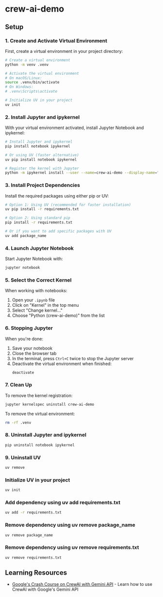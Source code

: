 # crew-ai-demo

## Setup

### 1. Create and Activate Virtual Environment

First, create a virtual environment in your project directory:

```bash
# Create a virtual environment
python -m venv .venv

# Activate the virtual environment
# On macOS/Linux:
source .venv/bin/activate
# On Windows:
# .venv\Scripts\activate

# Initialize UV in your project
uv init
```

### 2. Install Jupyter and ipykernel

With your virtual environment activated, install Jupyter Notebook and ipykernel:

```bash
# Install Jupyter and ipykernel
pip install notebook ipykernel

# Or using UV (faster alternative)
uv pip install notebook ipykernel

# Register the kernel with Jupyter
python -m ipykernel install --user --name=crew-ai-demo --display-name="Python (crew-ai-demo)"
```

### 3. Install Project Dependencies

Install the required packages using either pip or UV:

```bash
# Option 1: Using UV (recommended for faster installation)
uv pip install -r requirements.txt

# Option 2: Using standard pip
pip install -r requirements.txt

# Or if you want to add specific packages with UV
uv add package_name
```

### 4. Launch Jupyter Notebook

Start Jupyter Notebook with:

```bash
jupyter notebook
```

### 5. Select the Correct Kernel

When working with notebooks:
1. Open your `.ipynb` file
2. Click on "Kernel" in the top menu
3. Select "Change kernel..."
4. Choose "Python (crew-ai-demo)" from the list

### 6. Stopping Jupyter

When you're done:
1. Save your notebook
2. Close the browser tab
3. In the terminal, press `Ctrl+C` twice to stop the Jupyter server
4. Deactivate the virtual environment when finished:
   ```bash
   deactivate
   ```

### 7. Clean Up

To remove the kernel registration:

```bash
jupyter kernelspec uninstall crew-ai-demo
```

To remove the virtual environment:

```bash
rm -rf .venv
```

### 8. Uninstall Jupyter and ipykernel

```bash
pip uninstall notebook ipykernel
```

### 9. Uninstall UV

```bash
uv remove
```

### Initialize UV in your project

```bash
uv init
```

### Add dependency using uv add requirements.txt

```bash
uv add -r requirements.txt
```

### Remove dependency using uv remove package_name

```bash
uv remove package_name
```

### Remove dependency using uv remove requirements.txt

```bash
uv remove requirements.txt
```

## Learning Resources

- [Google's Crash Course on CrewAI with Gemini API](https://ai.google.dev/gemini-api/docs/crewai-example) - Learn how to use CrewAI with Google's Gemini API